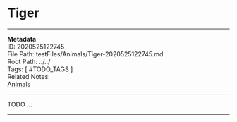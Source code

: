 # Tiger  
---
**Metadata**  
ID: 2020525122745  
File Path: testFiles/Animals/Tiger-2020525122745.md  
Root Path: ../../  
Tags: [ #TODO_TAGS ]  
Related Notes:  
[Animals](../testFiles/Animals/Animals-2020523121949.md)  

---
 
TODO ...

---

[TODO_REFERENCE]: . (TODO_REFERENCE_INFO)
